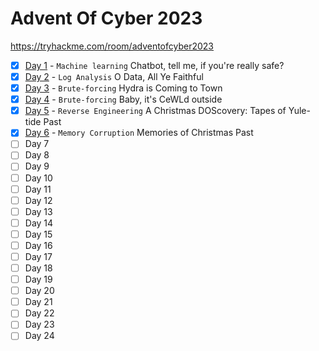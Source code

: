 # Advent Of Cyber 2023

https://tryhackme.com/room/adventofcyber2023

- [X] [Day 1](/writeups/aoc2023/day1/day1.md) - `Machine learning` Chatbot, tell me, if you're really safe?
- [X] [Day 2](/writeups/aoc2023/day2/day2.md) - `Log Analysis` O Data, All Ye Faithful
- [X] [Day 3](/writeups/aoc2023/day3/day3.md) - `Brute-forcing` Hydra is Coming to Town
- [X] [Day 4](/writeups/aoc2023/day4/day4.md) - `Brute-forcing` Baby, it's CeWLd outside
- [X] [Day 5](/writeups/aoc2023/day5/day5.md) - `Reverse Engineering` A Christmas DOScovery: Tapes of Yule-tide Past
- [X] [Day 6](/writeups/aoc2023/day6/day6.md) - `Memory Corruption` Memories of Christmas Past
- [ ] Day 7
- [ ] Day 8
- [ ] Day 9
- [ ] Day 10
- [ ] Day 11
- [ ] Day 12
- [ ] Day 13
- [ ] Day 14
- [ ] Day 15  
- [ ] Day 16
- [ ] Day 17
- [ ] Day 18
- [ ] Day 19
- [ ] Day 20
- [ ] Day 21
- [ ] Day 22
- [ ] Day 23
- [ ] Day 24